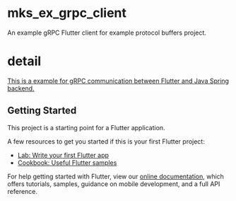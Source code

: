 # mks_ex_grpc_client

An example gRPC Flutter client for example protocol buffers project.

# detail
[This is a example for gRPC communication between Flutter and Java Spring backend.](https://blog.mukei-soft.co.jp/programming/2021/08/27/124/)

## Getting Started

This project is a starting point for a Flutter application.

A few resources to get you started if this is your first Flutter project:

- [Lab: Write your first Flutter app](https://flutter.dev/docs/get-started/codelab)
- [Cookbook: Useful Flutter samples](https://flutter.dev/docs/cookbook)

For help getting started with Flutter, view our
[online documentation](https://flutter.dev/docs), which offers tutorials,
samples, guidance on mobile development, and a full API reference.
